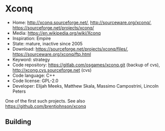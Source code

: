 # Xconq

- Home: http://xconq.sourceforge.net/, http://sourceware.org/xconq/, https://sourceforge.net/projects/xconq/
- Media: https://en.wikipedia.org/wiki/Xconq
- Inspiration: Empire
- State: mature, inactive since 2005
- Download: https://sourceforge.net/projects/xconq/files/, https://sourceware.org/xconq/ftp.html
- Keyword: strategy
- Code repository: https://gitlab.com/osgames/xconq.git (backup of cvs), http://xcong.cvs.sourceforge.net (cvs)
- Code language: C++
- Code license: GPL-2.0
- Developer: Elijah Meeks, Matthew Skala, Massimo Campostrini, Lincoln Peters

One of the first such projects.
See also https://github.com/brentjohnson/xconq

## Building



